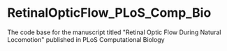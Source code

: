 # RetinalOpticFlow_PLoS_Comp_Bio
The code base for the manuscript titled "Retinal Optic Flow During Natural Locomotion" published in PLoS Computational Biology
